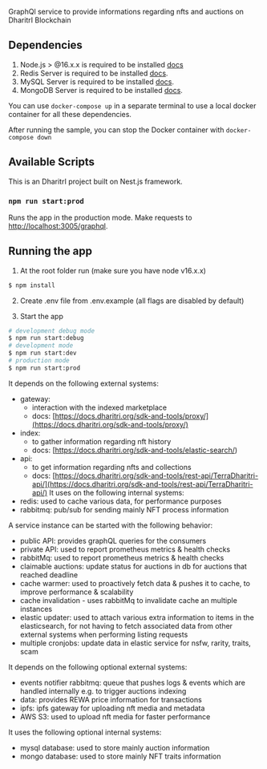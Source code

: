 GraphQl service to provide informations regarding nfts and auctions on DharitrI Blockchain

## Dependencies

1. Node.js > @16.x.x is required to be installed [docs](https://nodejs.org/en/)
1. Redis Server is required to be installed [docs](https://redis.io/).
1. MySQL Server is required to be installed [docs](https://dev.mysql.com/doc/refman/8.0/en/installing.html).
1. MongoDB Server is required to be installed [docs](https://www.mongodb.com/docs/manual/installation).

You can use `docker-compose up` in a separate terminal to use a local docker container for all these dependencies.

After running the sample, you can stop the Docker container with `docker-compose down`

## Available Scripts

This is an DharitrI project built on Nest.js framework.

### `npm run start:prod`

Runs the app in the production mode.
Make requests to [http://localhost:3005/graphql](http://localhost:3005/graphql).

## Running the app

1. At the root folder run (make sure you have node v16.x.x)

```bash
$ npm install
```

2. Create .env file from .env.example (all flags are disabled by default)

3. Start the app

```bash
# development debug mode
$ npm run start:debug
# development mode
$ npm run start:dev
# production mode
$ npm run start:prod
```

It depends on the following external systems:

- gateway:
  - interaction with the indexed marketplace
  - docs: [https://docs.dharitri.org/sdk-and-tools/proxy/](https://docs.dharitri.org/sdk-and-tools/proxy/)
- index:
  - to gather information regarding nft history
  - docs: [https://docs.dharitri.org/sdk-and-tools/elastic-search/)
- api:
  - to get information regarding nfts and collections
  - docs: [https://docs.dharitri.org/sdk-and-tools/rest-api/TerraDharitri-api/](https://docs.dharitri.org/sdk-and-tools/rest-api/TerraDharitri-api/)
    It uses on the following internal systems:
- redis: used to cache various data, for performance purposes
- rabbitmq: pub/sub for sending mainly NFT process information

A service instance can be started with the following behavior:

- public API: provides graphQL queries for the consumers
- private API: used to report prometheus metrics & health checks
- rabbitMq: used to report prometheus metrics & health checks
- claimable auctions: update status for auctions in db for auctions that reached deadline
- cache warmer: used to proactively fetch data & pushes it to cache, to improve performance & scalability
- cache invalidation - uses rabbitMq to invalidate cache an multiple instances
- elastic updater: used to attach various extra information to items in the elasticsearch, for not having to fetch associated data from other external systems when performing listing requests
- multiple cronjobs: update data in elastic service for nsfw, rarity, traits, scam

It depends on the following optional external systems:

- events notifier rabbitmq: queue that pushes logs & events which are handled internally e.g. to trigger auctions indexing
- data: provides REWA price information for transactions
- ipfs: ipfs gateway for uploading nft media and metadata
- AWS S3: used to upload nft media for faster performance

It uses the following optional internal systems:

- mysql database: used to store mainly auction information
- mongo database: used to store mainly NFT traits information
